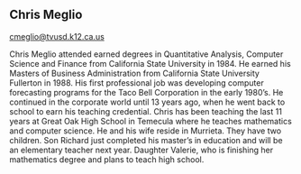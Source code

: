 ## Chris Meglio

[cmeglio@tvusd.k12.ca.us](mailto:cmeglio@tvusd.k12.ca.us)

Chris Meglio attended earned degrees in Quantitative Analysis, Computer Science and Finance from California State University in 1984.  He earned his Masters of Business Administration from California State University Fullerton in 1988.
His first professional job was developing computer forecasting programs for the Taco Bell Corporation in the early 1980’s.  He continued in the corporate world until 13 years ago, when he went back to school to earn his teaching credential.
Chris has been teaching the last 11 years at Great Oak High School in Temecula where he teaches mathematics and computer science. He and his wife reside in Murrieta.  They have two children. Son Richard just completed his master’s in education and will be an elementary teacher next year.  Daughter Valerie, who is finishing her mathematics degree and plans to teach high school.
